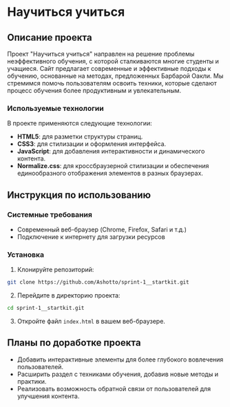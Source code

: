 # Научиться учиться

## Описание проекта

Проект "Научиться учиться" направлен на решение проблемы неэффективного обучения, с которой сталкиваются многие студенты и учащиеся. Сайт предлагает современные и эффективные подходы к обучению, основанные на методах, предложенных Барбарой Оакли. Мы стремимся помочь пользователям освоить техники, которые сделают процесс обучения более продуктивным и увлекательным.

### Используемые технологии

В проекте применяются следующие технологии:
- **HTML5**: для разметки структуры страниц.
- **CSS3**: для стилизации и оформления интерфейса.
- **JavaScript**: для добавления интерактивности и динамического контента.
- **Normalize.css**: для кроссбраузерной стилизации и обеспечения единообразного отображения элементов в разных браузерах.

## Инструкция по использованию

### Системные требования

- Современный веб-браузер (Chrome, Firefox, Safari и т.д.)
- Подключение к интернету для загрузки ресурсов

### Установка

1. Клонируйте репозиторий:

```bash
git clone https://github.com/Ashotto/sprint-1__startkit.git 
```
2. Перейдите в директорию проекта:

```bash
cd sprint-1__startkit.git
```
3. Откройте файл `index.html` в вашем веб-браузере.

## Планы по доработке проекта

- Добавить интерактивные элементы для более глубокого вовлечения пользователей.
- Расширить раздел с техниками обучения, добавив новые методы и практики.
- Реализовать возможность обратной связи от пользователей для улучшения контента.